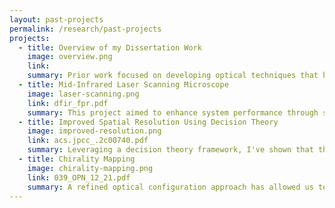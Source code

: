 ```yaml
---
layout: past-projects
permalink: /research/past-projects
projects:
  - title: Overview of my Dissertation Work
    image: overview.png
    link:
    summary: Prior work focused on developing optical techniques that have pushed the limits of functionality and performance of mid-IR spectroscopic imaging instruments. 
  - title: Mid-Infrared Laser Scanning Microscope
    image: laser-scanning.png
    link: dfir_fpr.pdf
    summary: This project aimed to enhance system performance through strategic optical configuration. Our mid-IR laser-scanning imager technique significantly expedited the label-free classification of surgical tissue sections. This approach allows for classification within minutes, a stark improvement over the standard hour-long process. 
  - title: Improved Spatial Resolution Using Decision Theory
    image: improved-resolution.png
    link: acs.jpcc_.2c00740.pdf
    summary: Leveraging a decision theory framework, I've shown that the perceived spatial resolution limit can be enhanced by incorporating spectral information. This approach has also been utilized to exhibit an improvement in the detection limits of a representative mid-IR instrument. Through this research, we've provided a pathway for higher precision and efficiency in mid-IR instrumentation. 
  - title: Chirality Mapping
    image: chirality-mapping.png
    link: 039_OPN_12_21.pdf
    summary: A refined optical configuration approach has allowed us to demonstrate mid-IR polarization imaging and, for the first time, image site-specific chirality of molecules. Our developed paradigm can elucidate the secondary structures in a sub-mL sample volume of biomolecules such as proteins. The advancements we've achieved in these measurements are significantly faster than the state-of-the-art bulk measurements. Additionally, they provide the first opportunity to visualize the microscale distribution of molecular chirality (patented technology). 
---
```


<!-- 
    Variable Explanations 
    - Image should just be the file name and placed in the research/past-projects folder
    - Link should just be the pdf file name and placed in the publications folder.

    If no link is given, the page sends you to the publications page.
-->